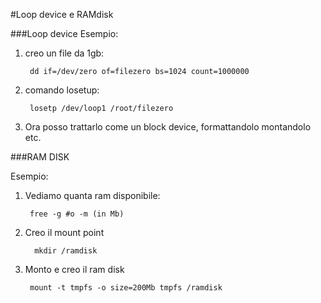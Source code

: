#Loop device e RAMdisk

###Loop device
Esempio:



1. creo un file da 1gb:

		dd if=/dev/zero of=filezero bs=1024 count=1000000

2. comando losetup:

		losetp /dev/loop1 /root/filezero

3. Ora posso trattarlo come un block device, formattandolo montandolo etc.


###RAM DISK

Esempio:

1. Vediamo quanta ram disponibile:

		free -g #o -m (in Mb)
2. Creo il mount point

		 mkdir /ramdisk

3. Monto e creo il ram disk

		mount -t tmpfs -o size=200Mb tmpfs /ramdisk